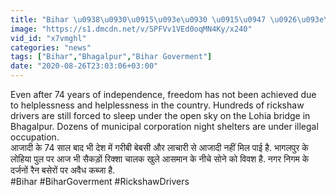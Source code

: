 ```yaml
---
title: "Bihar \u0938\u0930\u0915\u093e\u0930 \u0915\u0947 \u0926\u093e\u0935\u094b\u0902 \u0915\u0940 \u0916\u0941\u0932\u0940 \u092a\u094b\u0932, \u0916\u0941\u0932\u0947 \u0906\u0938\u092e\u093e\u0928 \u0915\u0947 \u0928\u0940\u091a\u0947 \u0938\u094b\u0928\u0947 \u0915\u094b \u092e\u091c\u092c\u0942\u0930 \u0930\u093f\u0915\u094d\u0936\u093e \u091a\u093e\u0932\u0915 \u0935\u0928\u0907\u0902\u0921\u093f\u092f\u093e \u0939\u093f\u0902\u0926\u0940"
image: "https://s1.dmcdn.net/v/SPFVv1VEd0oqMN4Ky/x240"
vid_id: "x7vmghl"
categories: "news"
tags: ["Bihar","Bhagalpur","Bihar Goverment"]
date: "2020-08-26T23:03:06+03:00"
---
```

Even after 74 years of independence, freedom has not been achieved due to helplessness and helplessness in the country. Hundreds of rickshaw drivers are still forced to sleep under the open sky on the Lohia bridge in Bhagalpur. Dozens of municipal corporation night shelters are under illegal occupation.    <br>आजादी के 74 साल बाद भी देश में गरीबी बेबसी और लाचारी से आजादी नहीं मिल पाई है. भागलपुर के लोहिया पुल पर आज भी सैकड़ों रिक्शा चालक खुले आसमान के नीचे सोने को विवश है. नगर निगम के दर्जनों रैन बसेरों पर अवैध कब्जा है.    <br>#Bihar #BiharGoverment #RickshawDrivers
